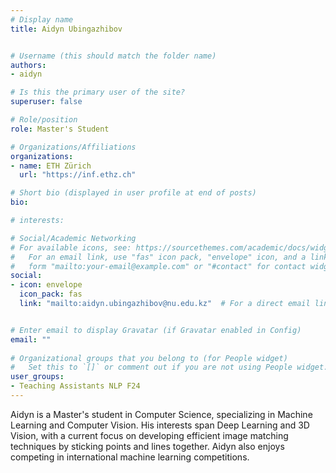 ```yaml
---
# Display name
title: Aidyn Ubingazhibov


# Username (this should match the folder name)
authors:
- aidyn

# Is this the primary user of the site?
superuser: false

# Role/position
role: Master's Student

# Organizations/Affiliations
organizations:
- name: ETH Zürich
  url: "https://inf.ethz.ch"

# Short bio (displayed in user profile at end of posts)
bio: 

# interests:

# Social/Academic Networking
# For available icons, see: https://sourcethemes.com/academic/docs/widgets/#icons
#   For an email link, use "fas" icon pack, "envelope" icon, and a link in the
#   form "mailto:your-email@example.com" or "#contact" for contact widget.
social:
- icon: envelope
  icon_pack: fas
  link: "mailto:aidyn.ubingazhibov@nu.edu.kz"  # For a direct email link, use "mailto:test@example.org".


# Enter email to display Gravatar (if Gravatar enabled in Config)
email: ""
  
# Organizational groups that you belong to (for People widget)
#   Set this to `[]` or comment out if you are not using People widget.  
user_groups:
- Teaching Assistants NLP F24
---
```

Aidyn is a Master's student in Computer Science, specializing in Machine Learning and Computer Vision. His interests span Deep Learning and 3D Vision, with a current focus on developing efficient image matching techniques by sticking points and lines together. Aidyn also enjoys competing in international machine learning competitions.